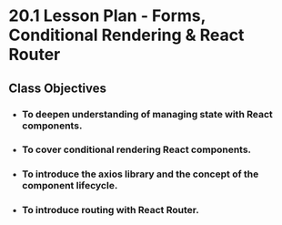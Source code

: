 # 20.1 Lesson Plan - Forms, Conditional Rendering & React Router 

## Class Objectives

- ### To deepen understanding of managing state with React components.

- ### To cover conditional rendering React components.

- ### To introduce the axios library and the concept of the component lifecycle.

- ### To introduce routing with React Router.